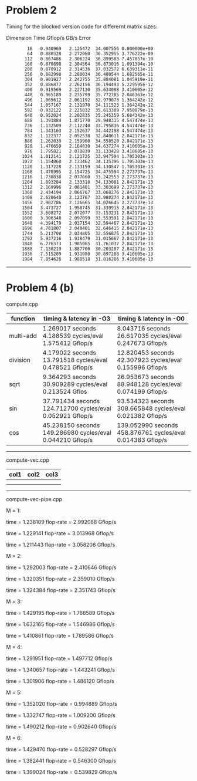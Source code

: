 # Problem 2

Timing for the blocked version code for differernt matrix sizes:

Dimension   		Time 	Gflop/s   		  GB/s    		Error

```
        16   0.940969   2.125472  34.007556 0.000000e+00
        64   0.880328   2.272060  36.352955 3.776222e-09
       112   0.867486   2.306224  36.899583 7.457857e-10
       160   0.870898   2.304564  36.873016 1.091394e-10
       208   0.870912   2.314536  37.032572 6.639311e-11
       256   0.882998   2.280034  36.480544 1.682565e-11
       304   0.901927   2.242755  35.884081 1.045919e-11
       352   0.886877   2.262156  36.194493 5.229595e-12
       400   0.919569   2.227130  35.634088 3.410605e-12
       448   0.965189   2.235799  35.772785 2.046363e-12
       496   1.065612   2.061192  32.979073 1.364242e-12
       544   1.057167   2.131970  34.111523 1.364242e-12
       592   0.932122   2.225832  35.613309 7.958079e-13
       640   0.952024   2.202835  35.245359 5.684342e-13
       688   1.391884   1.871770  29.948315 4.547474e-13
       736   1.132509   2.112240  33.795836 4.547474e-13
       784   1.343163   2.152637  34.442198 4.547474e-13
       832   1.122377   2.052538  32.840611 2.842171e-13
       880   1.262039   2.159908  34.558520 2.842171e-13
       928   1.476659   2.164830  34.637274 3.410605e-13
       976   1.795821   2.070839  33.133428 3.410605e-13
      1024   1.012141   2.121725  33.947594 1.705303e-13
      1072   1.154860   2.133462  34.135396 1.705303e-13
      1120   1.317228   2.133159  34.130547 1.705303e-13
      1168   1.478995   2.154725  34.475594 2.273737e-13
      1216   1.730838   2.077660  33.242553 2.273737e-13
      1264   1.893284   2.133318  34.133081 2.842171e-13
      1312   2.169996   2.081481  33.303699 2.273737e-13
      1360   2.434194   2.066767  33.068276 2.842171e-13
      1408   2.628640   2.123767  33.980274 2.842171e-13
      1456   2.902786   2.126665  34.026645 2.273737e-13
      1504   3.473727   1.958745  31.339915 2.842171e-13
      1552   3.608272   2.072077  33.153231 2.842171e-13
      1600   3.906348   2.097099  33.553591 2.842171e-13
      1648   4.394179   2.037154  32.594467 2.842171e-13
      1696   4.781807   2.040401  32.646415 2.842171e-13
      1744   5.213708   2.034805  32.556875 2.842171e-13
      1792   5.937216   1.938479  31.015667 2.842171e-13
      1840   6.276373   1.985065  31.761037 2.842171e-13
      1888   7.130219   1.887700  30.203207 2.842171e-13
      1936   7.515289   1.931080  30.897288 3.410605e-13
      1984   7.854626   1.988518  31.816286 3.410605e-13
```

---

# Problem 4 (b)

compute.cpp

| function  | timing & latency in -O3                                             | timing & latency in -O0                                              |
| --------- | ------------------------------------------------------------------- | -------------------------------------------------------------------- |
| multi-add | 1.269017 seconds<br />4.188539 cycles/eval<br />1.575412 Gflop/s    | 8.043716 seconds<br />26.617035 cycles/eval<br />0.247673 Gflop/s    |
| division  | 4.179022 seconds<br />13.791518 cycles/eval<br />0.478521 Gflop/s   | 12.820453 seconds<br />42.307923 cycles/eval<br />0.155996 Gflop/s   |
| sqrt      | 9.364293 seconds<br />30.909289 cycles/eval<br />0.213524 Gflos     | 26.953673 seconds<br />88.948128 cycles/eval<br />0.074199 Gflop/s   |
| sin       | 37.791434 seconds<br />124.712700 cycles/eval<br />0.052921 Gflop/s | 93.534323 seconds<br />308.665848 cycles/eval<br />0.021382 Gflop/s  |
| cos       | 45.238150 seconds<br />149.286980 cycles/eval<br />0.044210 Gflop/s | 139.052990 seconds<br />458.876761 cycles/eval<br />0.014383 Gflop/s |

---

compute-vec.cpp

| col1 | col2 | col3 |
| ---- | ---- | ---- |
|      |      |      |
|      |      |      |

---

compute-vec-pipe.cpp


M = 1:


time = 1.238109
flop-rate = 2.992088 Gflop/s

time = 1.229141
flop-rate = 3.013968 Gflop/s

time = 1.211443
flop-rate = 3.058208 Gflop/s


M = 2: 


time = 1.292003
flop-rate = 2.410646 Gflop/s

time = 1.320351
flop-rate = 2.359010 Gflop/s

time = 1.324384
flop-rate = 2.351743 Gflop/s


M = 3:


time = 1.429195
flop-rate = 1.766589 Gflop/s

time = 1.632165
flop-rate = 1.546986 Gflop/s

time = 1.410861
flop-rate = 1.789586 Gflop/s


M = 4:


time = 1.291951
flop-rate = 1.497712 Gflop/s

time = 1.340657
flop-rate = 1.443241 Gflop/s

time = 1.301906
flop-rate = 1.486120 Gflop/s


M = 5:


time = 1.352020
flop-rate = 0.994889 Gflop/s

time = 1.332747
flop-rate = 1.009200 Gflop/s

time = 1.490212
flop-rate = 0.902640 Gflop/s

M = 6:


time = 1.429470
flop-rate = 0.528297 Gflop/s

time = 1.382441
flop-rate = 0.546300 Gflop/s

time = 1.399024
flop-rate = 0.539829 Gflop/s
